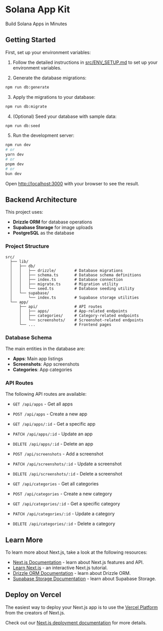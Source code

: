 # Solana  App Kit

Build Solana Apps in Minutes

## Getting Started

First, set up your environment variables:

1. Follow the detailed instructions in [src/ENV_SETUP.md](src/ENV_SETUP.md) to set up your environment variables.

2. Generate the database migrations:
```bash
npm run db:generate
```

3. Apply the migrations to your database:
```bash
npm run db:migrate
```

4. (Optional) Seed your database with sample data:
```bash
npm run db:seed
```

5. Run the development server:
```bash
npm run dev
# or
yarn dev
# or
pnpm dev
# or
bun dev
```

Open [http://localhost:3000](http://localhost:3000) with your browser to see the result.

## Backend Architecture

This project uses:

- **Drizzle ORM** for database operations
- **Supabase Storage** for image uploads
- **PostgreSQL** as the database

### Project Structure

```
src/
  ├── lib/
  │   ├── db/
  │   │   ├── drizzle/        # Database migrations
  │   │   ├── schema.ts       # Database schema definitions
  │   │   ├── index.ts        # Database connection
  │   │   ├── migrate.ts      # Migration utility
  │   │   └── seed.ts         # Database seeding utility
  │   └── supabase/
  │       └── index.ts        # Supabase storage utilities
  └── app/
      ├── api/                # API routes
      │   ├── apps/           # App-related endpoints
      │   ├── categories/     # Category-related endpoints
      │   └── screenshots/    # Screenshot-related endpoints
      └── ...                 # Frontend pages
```

### Database Schema

The main entities in the database are:
- **Apps**: Main app listings
- **Screenshots**: App screenshots
- **Categories**: App categories

### API Routes

The following API routes are available:

- `GET /api/apps` - Get all apps
- `POST /api/apps` - Create a new app
- `GET /api/apps/:id` - Get a specific app
- `PATCH /api/apps/:id` - Update an app
- `DELETE /api/apps/:id` - Delete an app

- `POST /api/screenshots` - Add a screenshot
- `PATCH /api/screenshots/:id` - Update a screenshot
- `DELETE /api/screenshots/:id` - Delete a screenshot

- `GET /api/categories` - Get all categories
- `POST /api/categories` - Create a new category
- `GET /api/categories/:id` - Get a specific category
- `PATCH /api/categories/:id` - Update a category
- `DELETE /api/categories/:id` - Delete a category

## Learn More

To learn more about Next.js, take a look at the following resources:

- [Next.js Documentation](https://nextjs.org/docs) - learn about Next.js features and API.
- [Learn Next.js](https://nextjs.org/learn) - an interactive Next.js tutorial.
- [Drizzle ORM Documentation](https://orm.drizzle.team/docs/overview) - learn about Drizzle ORM.
- [Supabase Storage Documentation](https://supabase.com/docs/guides/storage) - learn about Supabase Storage.

## Deploy on Vercel

The easiest way to deploy your Next.js app is to use the [Vercel Platform](https://vercel.com/new?utm_medium=default-template&filter=next.js&utm_source=create-next-app&utm_campaign=create-next-app-readme) from the creators of Next.js.

Check out our [Next.js deployment documentation](https://nextjs.org/docs/app/building-your-application/deploying) for more details.
